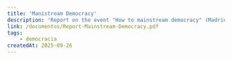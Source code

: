 ```yaml
---
title: 'Manistream Democracy'
description: 'Report on the event "How to mainstream democracy" (Madrid, 17 July 2025). The meeting identified opportunities, challenges and ideas for advancing the democratic agenda from different perspectives and movements.'
link: /documentos/Report-Mainstream-Democracy.pdf
tags:
    - democracia
createdAt: 2025-09-26
---
```

